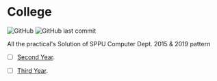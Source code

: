 # College

![GitHub](https://img.shields.io/github/license/mohitkhedkar/College?style=flat)
![GitHub last commit](https://img.shields.io/github/last-commit/mohitkhedkar/College?style=flat)

All the practical's Solution of SPPU Computer Dept. 2015 & 2019 pattern 

- [ ] [Second Year](https://github.com/mohitkhedkar/College/tree/main/2%20Year).

- [ ] [Third Year](https://github.com/mohitkhedkar/College/tree/main/3%20Year).
